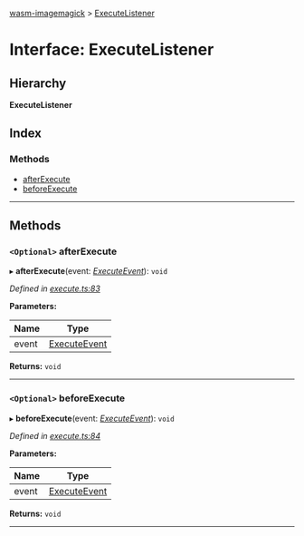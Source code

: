 [wasm-imagemagick](../README.md) > [ExecuteListener](../interfaces/executelistener.md)

# Interface: ExecuteListener

## Hierarchy

**ExecuteListener**

## Index

### Methods

* [afterExecute](executelistener.md#afterexecute)
* [beforeExecute](executelistener.md#beforeexecute)

---

## Methods

<a id="afterexecute"></a>

### `<Optional>` afterExecute

▸ **afterExecute**(event: *[ExecuteEvent](executeevent.md)*): `void`

*Defined in [execute.ts:83](https://github.com/KnicKnic/WASM-ImageMagick/blob/7684a1c/src/execute.ts#L83)*

**Parameters:**

| Name | Type |
| ------ | ------ |
| event | [ExecuteEvent](executeevent.md) |

**Returns:** `void`

___
<a id="beforeexecute"></a>

### `<Optional>` beforeExecute

▸ **beforeExecute**(event: *[ExecuteEvent](executeevent.md)*): `void`

*Defined in [execute.ts:84](https://github.com/KnicKnic/WASM-ImageMagick/blob/7684a1c/src/execute.ts#L84)*

**Parameters:**

| Name | Type |
| ------ | ------ |
| event | [ExecuteEvent](executeevent.md) |

**Returns:** `void`

___

